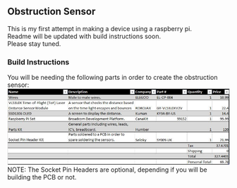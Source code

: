 ## Obstruction Sensor

This is my first attempt in making a device using a raspberry pi.  
Readme will be updated with build instructions soon.  
Please stay tuned.  

### Build Instructions

You will be needing the following parts in order to create the obstruction sensor:  
![Alt_text](https://github.com/AldousMendoza/ObstructionSensor/blob/master/ProjectDocumentation/Purchases/Budget.JPG?raw=true)  
NOTE: The Socket Pin Headers are optional, depending if you will be building the PCB or not.


